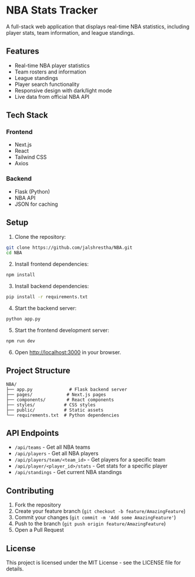 # NBA Stats Tracker

A full-stack web application that displays real-time NBA statistics, including player stats, team information, and league standings.

## Features

- Real-time NBA player statistics
- Team rosters and information
- League standings
- Player search functionality
- Responsive design with dark/light mode
- Live data from official NBA API

## Tech Stack

### Frontend
- Next.js
- React
- Tailwind CSS
- Axios

### Backend
- Flask (Python)
- NBA API
- JSON for caching

## Setup

1. Clone the repository:
```bash
git clone https://github.com/jalshrestha/NBA.git
cd NBA
```

2. Install frontend dependencies:
```bash
npm install
```

3. Install backend dependencies:
```bash
pip install -r requirements.txt
```

4. Start the backend server:
```bash
python app.py
```

5. Start the frontend development server:
```bash
npm run dev
```

6. Open [http://localhost:3000](http://localhost:3000) in your browser.

## Project Structure

```
NBA/
├── app.py              # Flask backend server
├── pages/             # Next.js pages
├── components/        # React components
├── styles/           # CSS styles
├── public/           # Static assets
└── requirements.txt  # Python dependencies
```

## API Endpoints

- `/api/teams` - Get all NBA teams
- `/api/players` - Get all NBA players
- `/api/players/team/<team_id>` - Get players for a specific team
- `/api/player/<player_id>/stats` - Get stats for a specific player
- `/api/standings` - Get current NBA standings

## Contributing

1. Fork the repository
2. Create your feature branch (`git checkout -b feature/AmazingFeature`)
3. Commit your changes (`git commit -m 'Add some AmazingFeature'`)
4. Push to the branch (`git push origin feature/AmazingFeature`)
5. Open a Pull Request

## License

This project is licensed under the MIT License - see the LICENSE file for details. 